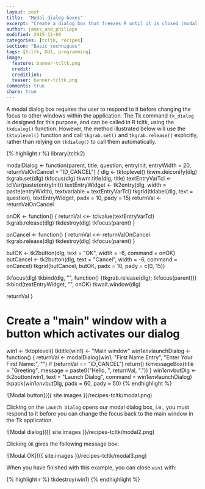 ```yaml
---
layout: post
title:  "Modal dialog boxes"
excerpt: "Create a dialog box that freezes R until it is closed (modal)."
author: james_and_philippe
modified: 2015-12-09
categories: [tcltk, recipes]
section: "Basic techniques"
tags: [tcltk, GUI, programming]
image:
  feature: banner-tcltk.png
  credit: 
  creditlink: 
  teaser: banner-tcltk.png
comments: true
share: true
---
```


A modal dialog box requires the user to respond to it before changing the focus to other windows within the application. The Tk command `tk_dialog` is designed for this purpose, and can be called in R tcltk, using the `tkdialog()` function. However, the method illustrated below will use the `tktoplevel()` function and call `tkgrab.set()` and `tkgrab.release()` explicitly, rather than relying on `tkdialog()` to call them automatically.


{% highlight r %}
library(tcltk2)

modalDialog <- function(parent, title, question, entryInit, entryWidth = 20,
returnValOnCancel = "ID_CANCEL") {
  dlg <- tktoplevel()
  tkwm.deiconify(dlg)
  tkgrab.set(dlg)
  tkfocus(dlg)
  tkwm.title(dlg, title)
  textEntryVarTcl <- tclVar(paste(entryInit))
  textEntryWidget <- tk2entry(dlg, width = paste(entryWidth),
    textvariable = textEntryVarTcl)
  tkgrid(tklabel(dlg, text = question), textEntryWidget, padx = 10, pady = 15)
  returnVal <- returnValOnCancel
  
  onOK <- function() {
    returnVal <<- tclvalue(textEntryVarTcl)
    tkgrab.release(dlg)
    tkdestroy(dlg)
    tkfocus(parent)
  }
  
  onCancel <- function() {
    returnVal <<- returnValOnCancel
    tkgrab.release(dlg)
    tkdestroy(dlg)
    tkfocus(parent)
  }
  
  butOK <- tk2button(dlg, text = "OK", width = -6, command = onOK)
  butCancel <- tk2button(dlg, text = "Cancel", width = -6, command = onCancel)
  tkgrid(butCancel, butOK, padx = 10, pady = c(0, 15))
  
  tkfocus(dlg)
  tkbind(dlg, "<Destroy>", function() {tkgrab.release(dlg); tkfocus(parent)})
  tkbind(textEntryWidget, "<Return>", onOK)
  tkwait.window(dlg)
  
  returnVal
}

# Create a "main" window with a button which activates our dialog
win1 <- tktoplevel()
tktitle(win1) <- "Main window"
win1$env$launchDialog <- function() {
  returnVal <- modalDialog(win1, "First Name Entry", "Enter Your First Name:", "")
  if (returnVal == "ID_CANCEL") return()
  tkmessageBox(title = "Greeting",
    message = paste0("Hello, ", returnVal, "."))
}
win1$env$butDlg <- tk2button(win1, text = "Launch Dialog",
  command = win1$env$launchDialog)
tkpack(win1$env$butDlg, padx = 60, pady = 50)
{% endhighlight %}

![Modal button]({{ site.images }}/recipes-tcltk/modal.png)

Clicking on the `Launch Dialog` opens our modal dialog box, i.e., you must respond to it before you can change the focus back to the main window in the Tk application.

![Modal dialog]({{ site.images }}/recipes-tcltk/modal2.png)

Clicking `OK` gives the following message box:

![Modal OK]({{ site.images }}/recipes-tcltk/modal3.png)

When you have finished with this example, you can close `win1` with:


{% highlight r %}
tkdestroy(win1)
{% endhighlight %}

